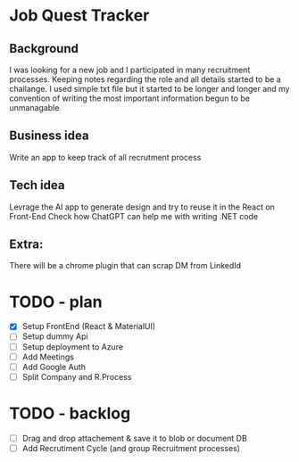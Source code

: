 ﻿# Job Quest Tracker

## Background
I was looking for a new job and I participated in many recruitment processes. Keeping notes regarding the role and all details started to be a challange. I used simple txt file but it started to be longer and longer and my convention of writing the most important information begun to be unmanagable 

## Business idea
Write an app to keep track of all recrutment process

## Tech idea
Levrage the AI app to generate design and try to reuse it in the React on Front-End
Check how ChatGPT can help me with writing .NET code

## Extra:
There will be a chrome plugin that can scrap DM from LinkedId


# TODO - plan
- [x] Setup FrontEnd (React & MaterialUI)
- [ ] Setup dummy Api
- [ ] Setup deployment to Azure
- [ ] Add Meetings
- [ ] Add Google Auth
- [ ] Split Company and R.Process

# TODO - backlog
- [ ] Drag and drop attachement & save it to blob or document DB
- [ ] Add Recrutiment Cycle (and group Recruitment processes)
